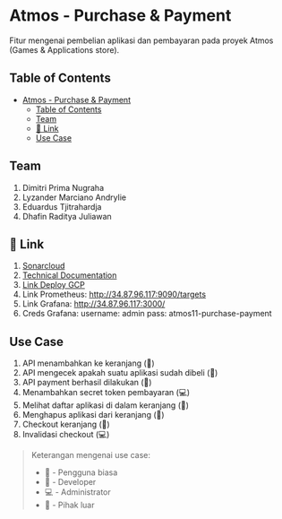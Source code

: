 # Atmos - Purchase & Payment

Fitur mengenai pembelian aplikasi dan pembayaran pada proyek Atmos (Games & Applications store).

## Table of Contents

- [Atmos - Purchase \& Payment](#atmos---purchase--payment)
  - [Table of Contents](#table-of-contents)
  - [Team](#team)
  - [🔗 Link](#-link)
  - [Use Case](#use-case)

## Team

1. Dimitri Prima Nugraha
2. Lyzander Marciano Andrylie
3. Eduardus Tjitrahardja
4. Dhafin Raditya Juliawan

## 🔗 Link

1. [Sonarcloud](https://sonarcloud.io/project/overview?id=atmos-purchase-payment)
2. [Technical Documentation](https://drive.google.com/drive/folders/1JKYtOgqJ9fUbi6tyM-ledqqSAByglviE?usp=sharing)
3. [Link Deploy GCP](http://34.87.96.117)
4. Link Prometheus: http://34.87.96.117:9090/targets
5. Link Grafana: http://34.87.96.117:3000/
6. Creds Grafana:
username: admin
pass: atmos11-purchase-payment

## Use Case

1. API menambahkan ke keranjang (🙋)
2. API mengecek apakah suatu aplikasi sudah dibeli (🙋)
3. API payment berhasil dilakukan (🤖)
4. Menambahkan secret token pembayaran (💻)
5. Melihat daftar aplikasi di dalam keranjang (🙋)
6. Menghapus aplikasi dari keranjang (🙋)
7. Checkout keranjang (🙋)
8. Invalidasi checkout (💻)

> Keterangan mengenai use case:
> 
> - 🙋 - Pengguna biasa
> - 🧑‍ - Developer
> - 💻 - Administrator
> - 🤖 - Pihak luar
